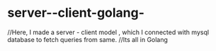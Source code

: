 # server--client-golang-

//Here, I made a server - client model , which I connected with mysql database to fetch queries from same.
//Its all in Golang 

